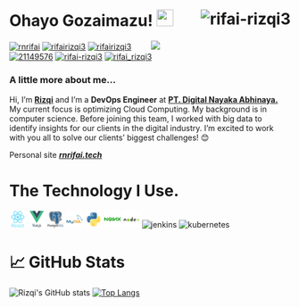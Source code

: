 # Ohayo Gozaimazu! <img src="https://raw.githubusercontent.com/MartinHeinz/MartinHeinz/master/wave.gif" width="30px" height="30px" /><img align="right" src="https://visitor-badge.laobi.icu/badge?page_id=rifai-rizqi3/rifai-rizqi3" alt="rifai-rizqi3">
<img align=right src="https://user-images.githubusercontent.com/84585203/216358985-dd435bb9-e721-448b-99c9-30c4781b9063.png" width="250px"/>

<p align="left">
 <a href="https://linkedin.com/in/rnrifai" target="blank"><img align="center" src="https://raw.githubusercontent.com/rahuldkjain/github-profile-readme-generator/master/src/images/icons/Social/linked-in-alt.svg" alt="rnrifai" height="20" width="30" /></a>
<!--  <a href="https://fb.com/rifairizqi.hao" target="blank"><img align="center" src="https://raw.githubusercontent.com/rahuldkjain/github-profile-readme-generator/master/src/images/icons/Social/facebook.svg" alt="rifairizqi.hao" height="20" width="30" /></a> -->
<!--  <a href="https://instagram.com/rizqinurrifai_" target="blank"><img align="center" src="https://raw.githubusercontent.com/rahuldkjain/github-profile-readme-generator/master/src/images/icons/Social/instagram.svg" alt="rizqinurrifai_" height="20" width="30" /></a> -->
<!--  <a href="https://twitter.com/rifairizqi3" target="blank"><img align="center" src="https://raw.githubusercontent.com/rahuldkjain/github-profile-readme-generator/master/src/images/icons/Social/twitter.svg" alt="rifairizqi3" height="20" width="30" /></a> -->
 <a href="https://www.youtube.com/@rifairizqi3" target="blank"><img align="center" src="https://raw.githubusercontent.com/rahuldkjain/github-profile-readme-generator/master/src/images/icons/Social/youtube.svg" alt="rifairizqi3" height="20" width="30" /></a>
<a href="https://dev.to/rifairizqi3" target="blank"><img align="center" src="https://raw.githubusercontent.com/rahuldkjain/github-profile-readme-generator/master/src/images/icons/Social/devto.svg" alt="rifairizqi3" height="20" width="30" /></a>
<a href="https://stackoverflow.com/users/21149576" target="blank"><img align="center" src="https://raw.githubusercontent.com/rahuldkjain/github-profile-readme-generator/master/src/images/icons/Social/stack-overflow.svg" alt="21149576" height="20" width="30" /></a>
<a href="https://codesandbox.com/rifai-rizqi3" target="blank"><img align="center" src="https://raw.githubusercontent.com/rahuldkjain/github-profile-readme-generator/master/src/images/icons/Social/codesandbox.svg" alt="rifai-rizqi3" height="20" width="20" /></a>
<a href="https://www.hackerrank.com/rifai_rizqi3" target="blank"><img align="center" src="https://raw.githubusercontent.com/rahuldkjain/github-profile-readme-generator/master/src/images/icons/Social/hackerrank.svg" alt="rifai_rizqi3" height="20" width="30" /></a>
</p>

### A little more about me...  

<p>Hi, I’m <a href="http://rnrifai.tech"><b>Rizqi</b></a> and I’m a <b>DevOps Engineer</b> at <a href="http://digitalnayaka.com"><b>PT. Digital Nayaka Abhinaya.</b></a> My current focus is optimizing Cloud Computing.
 My background is in computer science. Before joining this team, I worked with big data to identify insights for our clients in the digital industry.
 I’m excited to work with you all to solve our clients’ biggest challenges! 😊</p>

<p>Personal site <a href="http://rnrifai.tech"><em><b>rnrifai.tech</b></em></a>

# The Technology I Use.

<p align="left">
<img src="https://raw.githubusercontent.com/devicons/devicon/master/icons/react/react-original-wordmark.svg" alt="react" width="30" height="30" /> 
<img src="https://raw.githubusercontent.com/devicons/devicon/master/icons/vuejs/vuejs-original-wordmark.svg" alt="vuejs" width="30" height="30" />
<img src="https://raw.githubusercontent.com/devicons/devicon/master/icons/postgresql/postgresql-original-wordmark.svg" alt="postgresql" width="30" height="30" />
<img src="https://raw.githubusercontent.com/devicons/devicon/master/icons/mysql/mysql-original-wordmark.svg" alt="mysql" width="30" height="30" />
<img src="https://raw.githubusercontent.com/devicons/devicon/master/icons/python/python-original.svg" alt="python" width="30" height="30" />
<img src="https://raw.githubusercontent.com/devicons/devicon/master/icons/nginx/nginx-original.svg" alt="nginx" width="30" height="30" />
<img src="https://raw.githubusercontent.com/devicons/devicon/master/icons/nodejs/nodejs-original-wordmark.svg"  alt="nodejs" width="30" height="30" />
<img src="https://www.vectorlogo.zone/logos/jenkins/jenkins-icon.svg" alt="jenkins" width="30" height="30" />
<img src="https://www.vectorlogo.zone/logos/kubernetes/kubernetes-icon.svg" alt="kubernetes" width="30" height="30" />
</p>

# &#x1f4c8; GitHub Stats 
![Rizqi's GitHub stats](https://github-readme-stats.vercel.app/api?username=rifai-rizqi3&show_icons=true&theme=radical)
[![Top Langs](https://github-readme-stats.vercel.app/api/top-langs/?username=rifai-rizqi3&layout=compact%&theme=radical)](https://github.com/rifai-rizqi3/github-readme-stats)

